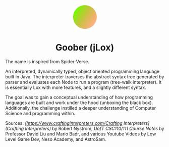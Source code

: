 <div align="center">
  <img src="https://github.com/merrickliu888/Goober/blob/main/Goober%20Icon.png" alt="goober-icon" width="75">  
  <h1>Goober (jLox)</h1>
</div>

The name is inspired from Spider-Verse.

An interpreted, dynamically typed, object oriented programming language built in Java. The interpreter traverses the abstract syntax tree generated by parser and evaluates each Node to run a program (tree-walk interpreter). It is essentially Lox with more features, and a slightly different syntax.

The goal was to gain a conceptual understanding of how programming languages are built and work under the hood (unboxing the black box). Additionally, the challenge instilled a deeper understanding of Computer Science and programming within.

Sources: *[https://www.craftinginterpreters.com/Crafting Interpreters](Crafting Interpreters)* by Robert Nystrom, *UofT CSC110/111 Course Notes* by Professor David Liu and Mario Badr, and various Youtube Videos by Low Level Game Dev, Neso Academy, and AstroSam.
